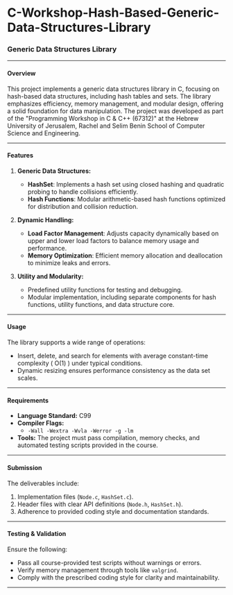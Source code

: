 # C-Workshop-Hash-Based-Generic-Data-Structures-Library

### Generic Data Structures Library

---

#### Overview
This project implements a generic data structures library in C, focusing on hash-based data structures, including hash tables and sets. The library emphasizes efficiency, memory management, and modular design, offering a solid foundation for data manipulation. The project was developed as part of the "Programming Workshop in C & C++ (67312)" at the Hebrew University of Jerusalem, Rachel and Selim Benin School of Computer Science and Engineering.

---

#### Features

1. **Generic Data Structures:**
   - **HashSet**: Implements a hash set using closed hashing and quadratic probing to handle collisions efficiently.
   - **Hash Functions**: Modular arithmetic-based hash functions optimized for distribution and collision reduction.

2. **Dynamic Handling:**
   - **Load Factor Management**: Adjusts capacity dynamically based on upper and lower load factors to balance memory usage and performance.
   - **Memory Optimization**: Efficient memory allocation and deallocation to minimize leaks and errors.

3. **Utility and Modularity:**
   - Predefined utility functions for testing and debugging.
   - Modular implementation, including separate components for hash functions, utility functions, and data structure core.

---

#### Usage

The library supports a wide range of operations:
- Insert, delete, and search for elements with average constant-time complexity \( O(1) \) under typical conditions.
- Dynamic resizing ensures performance consistency as the data set scales.

---

#### Requirements

- **Language Standard:** C99
- **Compiler Flags:** 
  - `-Wall -Wextra -Wvla -Werror -g -lm`
- **Tools:** The project must pass compilation, memory checks, and automated testing scripts provided in the course.

---

#### Submission

The deliverables include:
1. Implementation files (`Node.c`, `HashSet.c`).
2. Header files with clear API definitions (`Node.h`, `HashSet.h`).
3. Adherence to provided coding style and documentation standards.

---

#### Testing & Validation

Ensure the following:
- Pass all course-provided test scripts without warnings or errors.
- Verify memory management through tools like `valgrind`.
- Comply with the prescribed coding style for clarity and maintainability.

---
